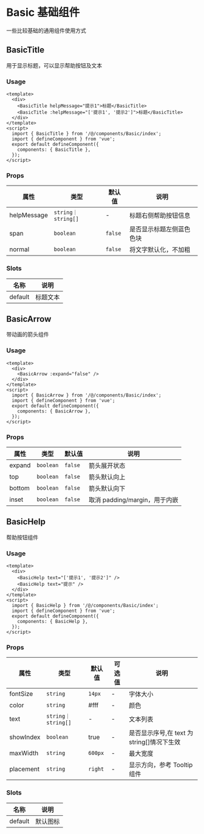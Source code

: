 # Basic 基础组件

一些比较基础的通用组件使用方式

## BasicTitle

用于显示标题，可以显示帮助按钮及文本

### Usage

```vue
<template>
  <div>
    <BasicTitle helpMessage="提示1">标题</BasicTitle>
    <BasicTitle :helpMessage="['提示1', '提示2']">标题</BasicTitle>
  </div>
</template>
<script>
  import { BasicTitle } from '/@/components/Basic/index';
  import { defineComponent } from 'vue';
  export default defineComponent({
    components: { BasicTitle },
  });
</script>
```

### Props

| 属性        | 类型               | 默认值  | 说明                     |
| ----------- | ------------------ | ------- | ------------------------ |
| helpMessage | `string｜string[]` | -       | 标题右侧帮助按钮信息     |
| span        | `boolean`          | `false` | 是否显示标题左侧蓝色色块 |
| normal      | `boolean`          | `false` | 将文字默认化，不加粗     |

### Slots

| 名称    | 说明     |
| ------- | -------- |
| default | 标题文本 |

## BasicArrow

带动画的箭头组件

### Usage

```vue
<template>
  <div>
    <BasicArrow :expand="false" />
  </div>
</template>
<script>
  import { BasicArrow } from '/@/components/Basic/index';
  import { defineComponent } from 'vue';
  export default defineComponent({
    components: { BasicArrow },
  });
</script>
```

### Props

| 属性   | 类型      | 默认值  | 说明                          |
| ------ | --------- | ------- | ----------------------------- |
| expand | `boolean` | `false` | 箭头展开状态                  |
| top    | `boolean` | `false` | 箭头默认向上                  |
| bottom | `boolean` | `false` | 箭头默认向下                  |
| inset  | `boolean` | `false` | 取消 padding/margin，用于内嵌 |

## BasicHelp

帮助按钮组件

### Usage

```vue
<template>
  <div>
    <BasicHelp text="['提示1', '提示2']" />
    <BasicHelp text="提示" />
  </div>
</template>
<script>
  import { BasicHelp } from '/@/components/Basic/index';
  import { defineComponent } from 'vue';
  export default defineComponent({
    components: { BasicHelp },
  });
</script>
```

### Props

| 属性      | 类型               | 默认值  | 可选值 | 说明                                       |
| --------- | ------------------ | ------- | ------ | ------------------------------------------ |
| fontSize  | `string`           | `14px`  | -      | 字体大小                                   |
| color     | `string`           | #fff    | -      | 颜色                                       |
| text      | `string｜string[]` | -       | -      | 文本列表                                   |
| showIndex | `boolean`          | true    | -      | 是否显示序号,在 text 为 string[]情况下生效 |
| maxWidth  | `string`           | `600px` | -      | 最大宽度                                   |
| placement | `string`           | `right` | -      | 显示方向，参考 Tooltip 组件                |

### Slots

| 名称    | 说明     |
| ------- | -------- |
| default | 默认图标 |
